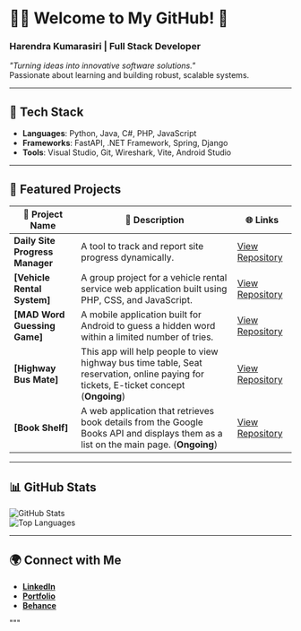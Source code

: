 <!---
harrencode/harrencode is a ✨ special ✨ repository because its `README.md` (this file) appears on your GitHub profile.
You can click the Preview link to take a look at your changes.
--->

# 👨‍💻 Welcome to My GitHub! 🚀  
### **Harendra Kumarasiri** | **Full Stack Developer**

_"Turning ideas into innovative software solutions."_  
Passionate about learning and building robust, scalable systems.

---

## 🌟 **Tech Stack**

- **Languages**:  Python, Java, C#, PHP, JavaScript 
- **Frameworks**:  FastAPI, .NET Framework, Spring, Django
- **Tools**: Visual Studio, Git, Wireshark, Vite, Android Studio

---

## 📂 **Featured Projects**

| 📌 **Project Name**             | 🚀 **Description**                              | 🌐 **Links**          |
|---------------------------------|------------------------------------------------|-----------------------|
| **Daily Site Progress Manager** | A tool to track and report site progress dynamically. | [View Repository](https://github.com/harrencode/daily-site-progress-management-system)   |
| **[Vehicle Rental System]**      | A group project for a vehicle rental service web application built using PHP, CSS, and JavaScript.  | [View Repository](https://github.com/SaviduOfficial/carRental)   |
| **[MAD Word Guessing Game]**      | A mobile application built for Android to guess a hidden word within a limited number of tries.  | [View Repository](https://github.com/harrencode/mad_word_guessing_game)   |
| **[Highway Bus Mate]**      | This app will help people to view highway bus time table, Seat reservation, online paying for tickets, E-ticket concept (**Ongoing**) | [View Repository](https://github.com/harrencode/highway-bus-mate)   |
| **[Book Shelf]**      | A web application that retrieves book details from the Google Books API and displays them as a list on the main page. (**Ongoing**) | [View Repository](https://github.com/harrencode/book-shelf)   |

---

## 📊 **GitHub Stats**

![GitHub Stats](https://github-readme-stats.vercel.app/api?username=harrencode&show_icons=true&theme=default)  
![Top Languages](https://github-readme-stats.vercel.app/api/top-langs/?username=harrencode&layout=compact&theme=default)




---

## 🌍 **Connect with Me**

- **[LinkedIn](https://www.linkedin.com/in/harendra-kumarasiri-bb2850a9/)**
- **[Portfolio](https://harrencode.github.io/)**
- **[Behance](https://www.behance.net/harrencode)**

"""

